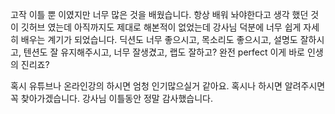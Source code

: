 고작 이틀 뿐 이였지만 너무 많은 것을 배웠습니다.
항상 배워 놔야한다고 생각 했던 것이 깃허브 였는데 아직까지도
제대로 해본적이 없었는데
강사님 덕분에 너무 쉽게 자세히 배우는 계기가 되었습니다.
딕션도 너무 좋으시고, 목소리도 좋으시고, 설명도 잘하시고,
텐션도 잘 유지해주시고, 너무 잘생겼고, 랩도 잘하고? 완전 perfect 이게 바로 인생의 진리죠?

혹시 유튜브나 온라인강의 하시면 엄청 인기많으실거 같아요. 혹시나 하시면 알려주시면 꼭 찾아가겠습니다.
강사님 이틀동안 정말 감사했습니다.